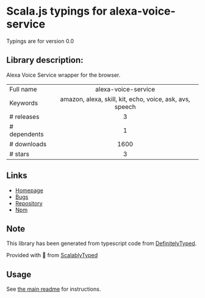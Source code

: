 
# Scala.js typings for alexa-voice-service

Typings are for version 0.0

## Library description:
Alexa Voice Service wrapper for the browser.

|                    |                 |
| ------------------ | :-------------: |
| Full name          | alexa-voice-service |
| Keywords           | amazon, alexa, skill, kit, echo, voice, ask, avs, speech |
| # releases         | 3 |
| # dependents       | 1 |
| # downloads        | 1600 |
| # stars            | 3 |

## Links
- [Homepage](https://github.com/miguelmota/alexa-voice-service)
- [Bugs](https://github.com/miguelmota/alexa-voice-service/issues)
- [Repository](https://github.com/miguelmota/alexa-voice-service)
- [Npm](https://www.npmjs.com/package/alexa-voice-service)
    


## Note
This library has been generated from typescript code from [DefinitelyTyped](https://definitelytyped.org).

Provided with :purple_heart: from [ScalablyTyped](https://github.com/oyvindberg/ScalablyTyped)

## Usage
See [the main readme](../../readme.md) for instructions.



